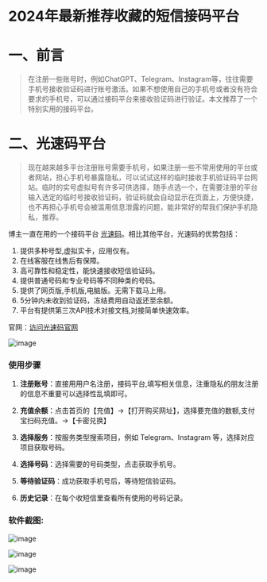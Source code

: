 # 2024年最新推荐收藏的短信接码平台

# 一、前言
> 在注册一些账号时，例如ChatGPT、Telegram、Instagram等，往往需要手机号接收验证码进行账号激活。如果不想使用自己的手机号或者没有符合要求的手机号，可以通过接码平台来接收验证码进行验证。本文推荐了一个特别实用的接码平台。

# 二、光速码平台
>现在越来越多平台注册账号需要手机号，如果注册一些不常用使用的平台或者网站，担心手机号暴露隐私，可以试试这样的临时接收手机验证码平台网站。临时的实号虚拟号有许多可供选择，随手点选一个，在需要注册的平台输入选定的临时号接收验证码，验证码就会自动显示在页面上，方便快捷，也不再担心手机号会被滥用信息泄露的问题，能非常好的帮我们保护手机隐私，推荐。

博主一直在用的一个接码平台 [光速码](http://www.gsjiema.com)。相比其他平台，光速码的优势包括：

1. 提供多种号型,虚拟实卡，应用仅有。
2. 在线客服在线售后有保障。
3. 高可靠性和稳定性，能快速接收短信验证码。
4. 提供普通号码和专业号码等不同种类的号码。
5. 提供了网页版,手机版,电脑版。无需下载马上用。
6. 5分钟内未收到验证码，冻结费用自动返还至余额。
7. 平台有提供第三次API技术对接文档,对接简单快速效率。

官网：[访问光速码官网](http://www.gsjiema.com)

![image](https://github.com/cjjxdf/-/blob/cjjxdf-patch-1/0240820155719.png)

### 使用步骤

1. **注册账号**：直接用用户名注册，接码平台,填写相关信息，注重隐私的朋友注册的信息不重要可以选择性乱填即可。


2. **充值余额**：点击首页的【充值】->【打开购买网址】，选择要充值的数额,支付宝扫码充值。->【卡密兑换】


3. **选择服务**：按服务类型搜索项目，例如 Telegram、Instagram 等，选择对应项目获取号码。


4. **选择号码**：选择需要的号码类型，点击获取手机号。


5. **等待验证码**：成功获取手机号后，等待短信验证码。


6. **历史记录**：在每个收短信里查看所有使用的号码记录。

### 软件截图:

![image](https://github.com/cjjxdf/-/blob/cjjxdf-patch-1/dnd.png)

![image](https://github.com/cjjxdf/-/blob/cjjxdf-patch-1/wyd.png)

![image](https://github.com/cjjxdf/-/blob/cjjxdf-patch-1/sjd.png)
